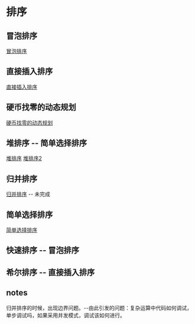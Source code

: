 # 排序

## 冒泡排序
[冒泡排序](bubble_sort.go)

## 直接插入排序
[直接插入排序](direct_insertion_sort.go)

## 硬币找零的动态规划
[硬币找零的动态规划](dynamic_programming_coinchange.go)

## 堆排序 -- 简单选择排序
[堆排序](heapsort.go)
[堆排序2](heapsort2.go)

## 归并排序
[归并排序](merging_sort.go) -- 未完成

## 简单选择排序
[简单选择排序](simple_selection_sort.go)

## 快速排序 -- 冒泡排序

## 希尔排序 -- 直接插入排序

## notes
归并排序的时候，出现边界问题。--由此引发的问题：复杂运算中代码如何调试，单步调试吗，如果采用并发模式，调试该如何进行。